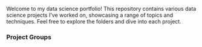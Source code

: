 Welcome to my data science portfolio! This repository contains various data science projects I've worked on, showcasing a range of topics and techniques. Feel free to explore the folders and dive into each project.
### Project Groups 
